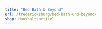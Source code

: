 ```yaml
---
title: "Bed Bath & Beyond"
url: /fredericksburg/bed-bath-und-beyond/
shop: Haushaltsartikel
---
```

